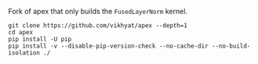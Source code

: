 Fork of apex that only builds the `FusedLayerNorm` kernel.

```
git clone https://github.com/vikhyat/apex --depth=1
cd apex
pip install -U pip
pip install -v --disable-pip-version-check --no-cache-dir --no-build-isolation ./
```

